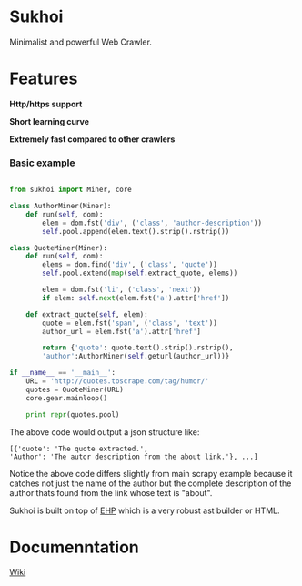 # Sukhoi

Minimalist and powerful Web Crawler.

# Features

**Http/https support**

**Short learning curve**

**Extremely fast compared to other crawlers**

### Basic example

~~~python

from sukhoi import Miner, core

class AuthorMiner(Miner):
    def run(self, dom):
        elem = dom.fst('div', ('class', 'author-description'))
        self.pool.append(elem.text().strip().rstrip())

class QuoteMiner(Miner):
    def run(self, dom):
        elems = dom.find('div', ('class', 'quote'))
        self.pool.extend(map(self.extract_quote, elems))

        elem = dom.fst('li', ('class', 'next'))
        if elem: self.next(elem.fst('a').attr['href'])

    def extract_quote(self, elem):
        quote = elem.fst('span', ('class', 'text'))
        author_url = elem.fst('a').attr['href']

        return {'quote': quote.text().strip().rstrip(), 
        'author':AuthorMiner(self.geturl(author_url))}

if __name__ == '__main__':
    URL = 'http://quotes.toscrape.com/tag/humor/'
    quotes = QuoteMiner(URL)
    core.gear.mainloop()

    print repr(quotes.pool)
~~~

The above code would output a json structure like:

~~~
[{'quote': 'The quote extracted.', 
'Author': 'The autor description from the about link.'}, ...]
~~~

Notice the above code differs slightly from main scrapy example because it catches not just
the name of the author but the complete description of the author thats found from
the link whose text is "about".

Sukhoi is built on top of [EHP](https://github.com/iogf/ehp) which is a very robust ast builder or HTML.


# Documenntation

[Wiki](https://github.com/iogf/sukhoi/wiki)

